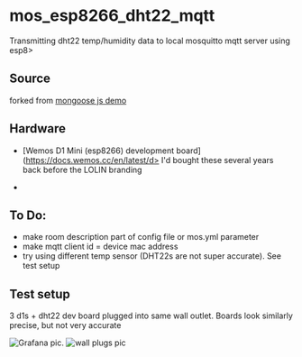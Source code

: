 # mos_esp8266_dht22_mqtt
Transmitting dht22 temp/humidity data to local mosquitto mqtt server using esp8>

## Source
forked from [mongoose js demo](https://github.com/mongoose-os-apps/demo-js)

## Hardware
* [Wemos D1 Mini (esp8266) development board](https://docs.wemos.cc/en/latest/d>
I'd bought these several years back before the LOLIN branding

*

## To Do:
* make room description part of config file or mos.yml parameter
* make mqtt client id = device mac address
* try using different temp sensor (DHT22s are not super accurate).  See test setup

## Test setup
3 d1s + dht22 dev board plugged into same wall outlet.  Boards look similarly precise, but not very accurate

![Grafana pic.](https://i.imgur.com/LLcf246.png  "Grafana." )
![wall plugs pic](https://i.imgur.com/22Iwsbs.jpg "Test setup")
